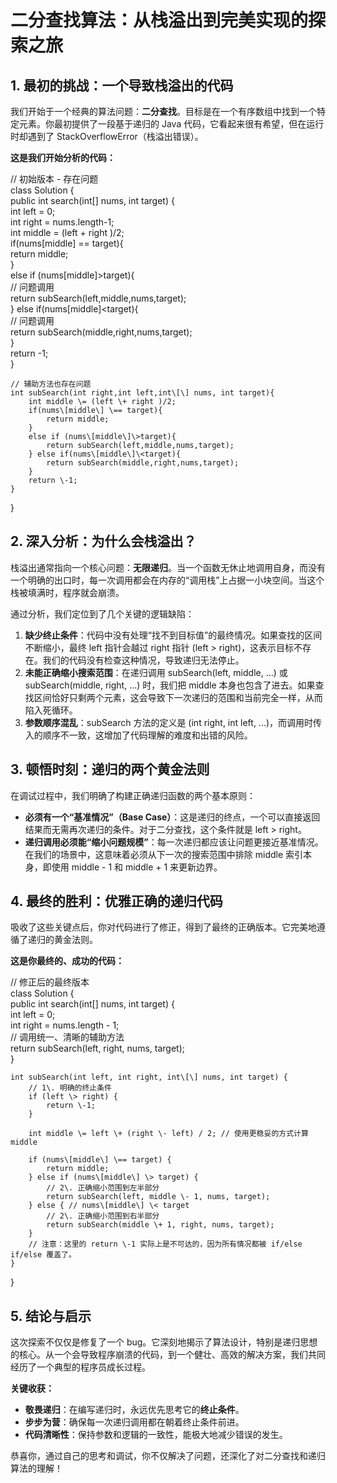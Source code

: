 # **二分查找算法：从栈溢出到完美实现的探索之旅**

## **1\. 最初的挑战：一个导致栈溢出的代码**

我们开始于一个经典的算法问题：**二分查找**。目标是在一个有序数组中找到一个特定元素。你最初提供了一段基于递归的 Java 代码，它看起来很有希望，但在运行时却遇到了 StackOverflowError（栈溢出错误）。

**这是我们开始分析的代码：**

// 初始版本 \- 存在问题  
class Solution {  
    public int search(int\[\] nums, int target) {  
        int left \= 0;  
        int right \= nums.length-1;  
        int middle \= (left \+ right )/2;  
        if(nums\[middle\] \== target){  
            return middle;  
        }  
        else if (nums\[middle\]\>target){  
            // 问题调用  
            return subSearch(left,middle,nums,target);  
        } else if(nums\[middle\]\<target){  
            // 问题调用  
            return subSearch(middle,right,nums,target);  
        }  
        return \-1;  
    }

    // 辅助方法也存在问题  
    int subSearch(int right,int left,int\[\] nums, int target){  
        int middle \= (left \+ right )/2;  
        if(nums\[middle\] \== target){  
            return middle;  
        }  
        else if (nums\[middle\]\>target){  
            return subSearch(left,middle,nums,target);  
        } else if(nums\[middle\]\<target){  
            return subSearch(middle,right,nums,target);  
        }  
        return \-1;  
    }  
}

## **2\. 深入分析：为什么会栈溢出？**

栈溢出通常指向一个核心问题：**无限递归**。当一个函数无休止地调用自身，而没有一个明确的出口时，每一次调用都会在内存的“调用栈”上占据一小块空间。当这个栈被填满时，程序就会崩溃。

通过分析，我们定位到了几个关键的逻辑缺陷：

1. **缺少终止条件**：代码中没有处理“找不到目标值”的最终情况。如果查找的区间不断缩小，最终 left 指针会越过 right 指针 (left \> right)，这表示目标不存在。我们的代码没有检查这种情况，导致递归无法停止。  
2. **未能正确缩小搜索范围**：在递归调用 subSearch(left, middle, ...) 或 subSearch(middle, right, ...) 时，我们把 middle 本身也包含了进去。如果查找区间恰好只剩两个元素，这会导致下一次递归的范围和当前完全一样，从而陷入死循环。  
3. **参数顺序混乱**：subSearch 方法的定义是 (int right, int left, ...)，而调用时传入的顺序不一致，这增加了代码理解的难度和出错的风险。

## **3\. 顿悟时刻：递归的两个黄金法则**

在调试过程中，我们明确了构建正确递归函数的两个基本原则：

* **必须有一个“基准情况”（Base Case）**：这是递归的终点，一个可以直接返回结果而无需再次递归的条件。对于二分查找，这个条件就是 left \> right。  
* **递归调用必须能“缩小问题规模”**：每一次递归都应该让问题更接近基准情况。在我们的场景中，这意味着必须从下一次的搜索范围中排除 middle 索引本身，即使用 middle \- 1 和 middle \+ 1 来更新边界。

## **4\. 最终的胜利：优雅正确的递归代码**

吸收了这些关键点后，你对代码进行了修正，得到了最终的正确版本。它完美地遵循了递归的黄金法则。

**这是你最终的、成功的代码：**

// 修正后的最终版本  
class Solution {  
    public int search(int\[\] nums, int target) {  
        int left \= 0;  
        int right \= nums.length \- 1;  
        // 调用统一、清晰的辅助方法  
        return subSearch(left, right, nums, target);  
    }

    int subSearch(int left, int right, int\[\] nums, int target) {  
        // 1\. 明确的终止条件  
        if (left \> right) {  
            return \-1;  
        }  
          
        int middle \= left \+ (right \- left) / 2; // 使用更稳妥的方式计算 middle  
          
        if (nums\[middle\] \== target) {  
            return middle;  
        } else if (nums\[middle\] \> target) {  
            // 2\. 正确缩小范围到左半部分  
            return subSearch(left, middle \- 1, nums, target);  
        } else { // nums\[middle\] \< target  
            // 2\. 正确缩小范围到右半部分  
            return subSearch(middle \+ 1, right, nums, target);  
        }  
        // 注意：这里的 return \-1 实际上是不可达的，因为所有情况都被 if/else if/else 覆盖了。  
    }  
}

## **5\. 结论与启示**

这次探索不仅仅是修复了一个 bug。它深刻地揭示了算法设计，特别是递归思想的核心。从一个会导致程序崩溃的代码，到一个健壮、高效的解决方案，我们共同经历了一个典型的程序员成长过程。

**关键收获：**

* **敬畏递归**：在编写递归时，永远优先思考它的**终止条件**。  
* **步步为营**：确保每一次递归调用都在朝着终止条件前进。  
* **代码清晰性**：保持参数和逻辑的一致性，能极大地减少错误的发生。

恭喜你，通过自己的思考和调试，你不仅解决了问题，还深化了对二分查找和递归算法的理解！